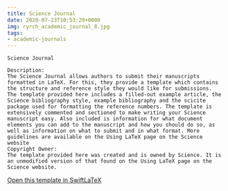 ```yaml
---
title: Science Journal
date: 2020-07-23T10:53:29+0000
img: ryrch_academic_journal_8.jpg
tags:
- academic-journals
---
```

```
Science Journal

Description:
The Science Journal allows authors to submit their manuscripts formatted in LaTeX. For this, they provide a template which contains the structure and reference style they would like for submissions.
The template provided here includes a filled-out example article, the Science bibliography style, example bibliography and the scicite package used for formatting the reference numbers. The template is extensively commented and sectioned to make writing your Science manuscript easy. Also included is information for what document elements you can add to the manuscript and how you should do so, as well as information on what to submit and in what format. More guidelines are available on the Using LaTeX page on the Science website
Copyright Owner:
The template provided here was created and is owned by Science. It is an unmodified version of that found on the Using LaTeX page on the Science website.
```
[Open this template in SwiftLaTeX](https://www.swiftlatex.com/project.html?import=https://swiftlatex.github.io/LaTeXBoilerPlate/zips/fbeod_scifile.zip&import_name=Science%20Journal)
